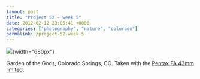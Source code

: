 ```yaml
---
layout: post
title: "Project 52 - week 5"
date: 2012-02-12 23:05:41 +0000
categories: ["photography", "nature", "colorado"]
permalink: /project-52-week-5
---
```




![](http://reluctanthacker.rollett.org/sites/default/files/images/ggods.preview.jpg){width="680px"}

Garden of the Gods, Colorado Springs, CO. Taken with the [Pentax FA 43mm
limited](http://www.amazon.com/gp/product/B000F8YEFO?ie=UTF8&tag=thereluhack-20&linkCode=shr&camp=213733&creative=393177&creativeASIN=B000F8YEFO&ref_=sr_1_1&qid=1329087702&sr=8-1).




